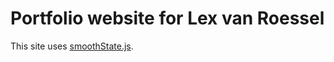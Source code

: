 # Portfolio website for Lex van Roessel

This site uses [smoothState.js](https://github.com/miguel-perez/smoothState.js).